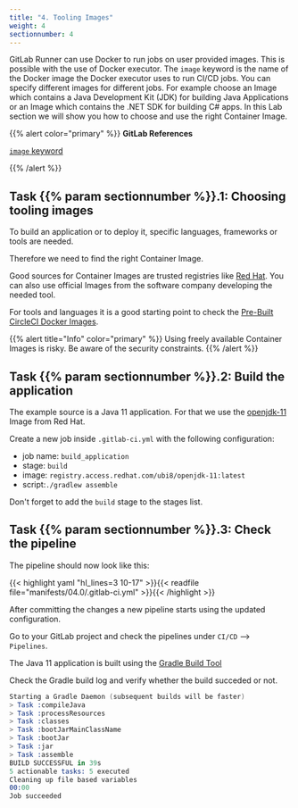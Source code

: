 ```yaml
---
title: "4. Tooling Images"
weight: 4
sectionnumber: 4
---
```


GitLab Runner can use Docker to run jobs on user provided images. This is possible with the use of Docker executor.
The `image` keyword is the name of the Docker image the Docker executor uses to run CI/CD jobs. You can specify different images for different jobs. For example choose an Image which contains a Java Development Kit (JDK) for building Java Applications or an Image which contains the .NET SDK for building C# apps.
In this Lab section we will show you how to choose and use the right Container Image.

{{% alert color="primary" %}}
**GitLab References**

[`image` keyword](https://docs.gitlab.com/ee/ci/yaml/#image)

{{% /alert %}}


## Task {{% param sectionnumber %}}.1: Choosing tooling images

To build an application or to deploy it, specific languages, frameworks or tools are needed.

Therefore we need to find the right Container Image.

Good sources for Container Images are trusted registries like [Red Hat](https://catalog.redhat.com/software/containers/explore).
You can also use official Images from the software company developing the needed tool.

For tools and languages it is a good starting point to check the [Pre-Built CircleCI Docker Images](https://circleci.com/docs/2.0/circleci-images/#latest-image-tags-by-language).

{{% alert title="Info" color="primary" %}}
Using freely available Container Images is risky. Be aware of the security constraints.
{{% /alert %}}

<!-- TODO 
* [ ] how to check Images?
-->


## Task {{% param sectionnumber %}}.2: Build the application

The example source is a Java 11 application. For that we use the [openjdk-11](https://catalog.redhat.com/software/containers/ubi8/openjdk-11/5dd6a4b45a13461646f677f4) Image from Red Hat.

Create a new job inside `.gitlab-ci.yml` with the following configuration:

* job name: `build_application`
* stage: `build`
* image: `registry.access.redhat.com/ubi8/openjdk-11:latest`
* script:`./gradlew assemble`

Don't forget to add the `build` stage to the stages list.


<!-- TODO 

* [ ] mobi specific tags!!

  tags:
    - mobiliar
    - build

-->


## Task {{% param sectionnumber %}}.3: Check the pipeline

The pipeline should now look like this:

{{< highlight yaml "hl_lines=3 10-17" >}}{{< readfile file="manifests/04.0/.gitlab-ci.yml" >}}{{< /highlight >}}

After committing the changes a new pipeline starts using the updated configuration.


Go to your GitLab project and check the pipelines under `CI/CD` --> `Pipelines`.

The Java 11 application is built using the [Gradle Build Tool](https://gradle.org/)

Check the Gradle build log and verify whether the build succeded or not.

```s
Starting a Gradle Daemon (subsequent builds will be faster)
> Task :compileJava
> Task :processResources
> Task :classes
> Task :bootJarMainClassName
> Task :bootJar
> Task :jar
> Task :assemble
BUILD SUCCESSFUL in 39s
5 actionable tasks: 5 executed
Cleaning up file based variables
00:00
Job succeeded
```
